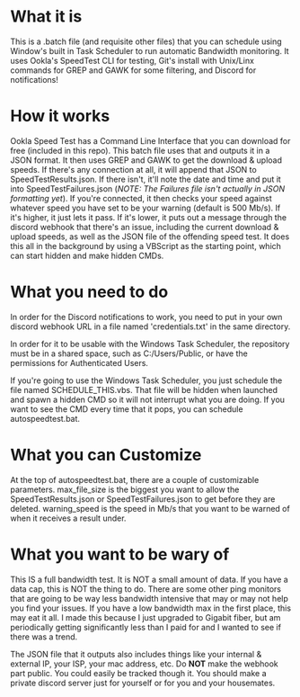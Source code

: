 # What it is
This is a .batch file (and requisite other files) that you can schedule using Window's built in Task Scheduler to run automatic Bandwidth monitoring. It uses Ookla's SpeedTest CLI for testing, Git's install with Unix/Linx commands for GREP and GAWK for some filtering, and Discord for notifications!



# How it works
Ookla Speed Test has a Command Line Interface that you can download for free (included in this repo). This batch file uses that and outputs it in a JSON format. It then uses GREP and GAWK to get the download & upload speeds. If there's any connection at all, it will append that JSON to SpeedTestResults.json. If there isn't, it'll note the date and time and put it into SpeedTestFailures.json (*NOTE: The Failures file isn't actually in JSON formatting yet*). If you're connected, it then checks your speed against whatever speed you have set to be your warning (default is 500 Mb/s). If it's higher, it just lets it pass. If it's lower, it puts out a message through the discord webhook that there's an issue, including the current download & upload speeds, as well as the JSON file of the offending speed test. It does this all in the background by using a VBScript as the starting point, which can start hidden and make hidden CMDs.

# What you need to do
In order for the Discord notifications to work, you need to put in your own discord webhook URL in a file named 'credentials.txt' in the same directory.

In order for it to be usable with the Windows Task Scheduler, the repository must be in a shared space, such as C:/Users/Public, or have the permissions for Authenticated Users.

If you're going to use the Windows Task Scheduler, you just schedule the file named SCHEDULE_THIS.vbs. That file will be hidden when launched and spawn a hidden CMD so it will not interrupt what you are doing. If you want to see the CMD every time that it pops, you can schedule autospeedtest.bat.



# What you can Customize
At the top of autospeedtest.bat, there are a couple of customizable parameters. max_file_size is the biggest you want to allow the SpeedTestResults.json or SpeedTestFailures.json to get before they are deleted. warning_speed is the speed in Mb/s that you want to be warned of when it receives a result under.

# What you want to be wary of
This IS a full bandwidth test. It is NOT a small amount of data. If you have a data cap, this is NOT the thing to do. There are some other ping monitors that are going to be way less bandwidth intensive that may or may not help you find your issues. If you have a low bandwidth max in the first place, this may eat it all. I made this because I just upgraded to Gigabit fiber, but am periodically getting significantly less than I paid for and I wanted to see if there was a trend.

The JSON file that it outputs also includes things like your internal & external IP, your ISP, your mac address, etc. Do **NOT** make the webhook part public. You could easily be tracked though it. You should make a private discord server just for yourself or for you and your housemates.
